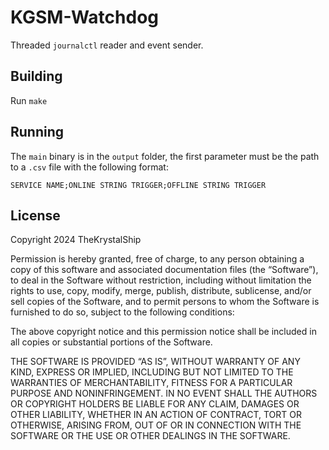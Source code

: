 # KGSM-Watchdog

Threaded `journalctl` reader and event sender.

## Building

Run `make`

## Running

The `main` binary is in the `output` folder, the first parameter must be the path to a `.csv` file with the following format:

```
SERVICE NAME;ONLINE STRING TRIGGER;OFFLINE STRING TRIGGER
```

## License

Copyright 2024 TheKrystalShip

Permission is hereby granted, free of charge, to any person obtaining a copy of this software and associated documentation files (the “Software”), to deal in the Software without restriction, including without limitation the rights to use, copy, modify, merge, publish, distribute, sublicense, and/or sell copies of the Software, and to permit persons to whom the Software is furnished to do so, subject to the following conditions:

The above copyright notice and this permission notice shall be included in all copies or substantial portions of the Software.

THE SOFTWARE IS PROVIDED “AS IS”, WITHOUT WARRANTY OF ANY KIND, EXPRESS OR IMPLIED, INCLUDING BUT NOT LIMITED TO THE WARRANTIES OF MERCHANTABILITY, FITNESS FOR A PARTICULAR PURPOSE AND NONINFRINGEMENT. IN NO EVENT SHALL THE AUTHORS OR COPYRIGHT HOLDERS BE LIABLE FOR ANY CLAIM, DAMAGES OR OTHER LIABILITY, WHETHER IN AN ACTION OF CONTRACT, TORT OR OTHERWISE, ARISING FROM, OUT OF OR IN CONNECTION WITH THE SOFTWARE OR THE USE OR OTHER DEALINGS IN THE SOFTWARE.
